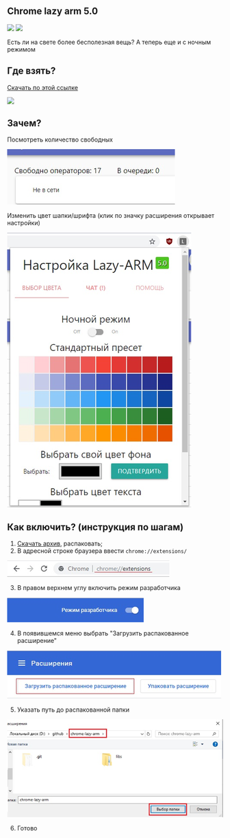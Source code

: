 ## Chrome lazy arm 5.0

![](https://img.shields.io/badge/version-5.0-green) ![](https://img.shields.io/badge/build-passing-brightgreen)

Есть ли на свете более бесполезная вещь? А теперь еще и с ночным режимом

## Где взять?
[Скачать по этой ссылке](https://github.com/JustMonk/chrome-lazy-arm/releases/download/4.1/chrome-lazy-arm-4.1.rar)

![](screenshoot/demo.jpg)


## Зачем?

Посмотреть количество свободных

![](screenshoots/free.jpg)

Изменить цвет шапки/шрифта (клик по значку расширения открывает настройки)

![](screenshoots/settings.jpg)


## Как включить? (инструкция по шагам)

1) [Скачать архив](https://github.com/JustMonk/chrome-lazy-arm/releases/download/4.1/chrome-lazy-arm-4.1.rar), распаковать;
2) В адресной строке браузера ввести `chrome://extensions/`

![](screenshoots/chrome_extensions_path.jpg)

3) В правом верхнем углу включить режим разработчика

![](screenshoots/dev_mode.jpg)

4) В появившемся меню выбрать "Загрузить распакованное расширение"

![](screenshoots/upload_ext.jpg)

5) Указать путь до распакованной папки

![](screenshoots/path.jpg)

6) Готово
